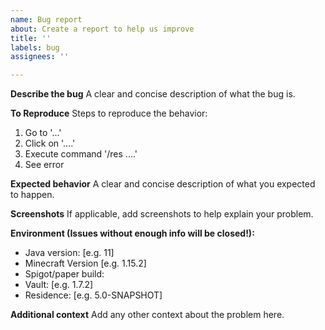 ```yaml
---
name: Bug report
about: Create a report to help us improve
title: ''
labels: bug
assignees: ''

---
```


**Describe the bug**
A clear and concise description of what the bug is.

**To Reproduce**
Steps to reproduce the behavior:
1. Go to '...'
2. Click on '....'
3. Execute command '/res ....'
4. See error

**Expected behavior**
A clear and concise description of what you expected to happen.

**Screenshots**
If applicable, add screenshots to help explain your problem.

**Environment (Issues without enough info will be closed!):**
 - Java version: [e.g. 11]
 - Minecraft Version [e.g. 1.15.2]
 - Spigot/paper build: 
 - Vault: [e.g. 1.7.2]
 - Residence: [e.g. 5.0-SNAPSHOT]

**Additional context**
Add any other context about the problem here.
